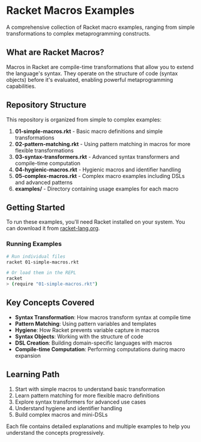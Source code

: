 # Racket Macros Examples

A comprehensive collection of Racket macro examples, ranging from simple transformations to complex metaprogramming constructs.

## What are Racket Macros?

Macros in Racket are compile-time transformations that allow you to extend the language's syntax. They operate on the structure of code (syntax objects) before it's evaluated, enabling powerful metaprogramming capabilities.

## Repository Structure

This repository is organized from simple to complex examples:

1. **01-simple-macros.rkt** - Basic macro definitions and simple transformations
2. **02-pattern-matching.rkt** - Using pattern matching in macros for more flexible transformations
3. **03-syntax-transformers.rkt** - Advanced syntax transformers and compile-time computation
4. **04-hygienic-macros.rkt** - Hygienic macros and identifier handling
5. **05-complex-macros.rkt** - Complex macro examples including DSLs and advanced patterns
6. **examples/** - Directory containing usage examples for each macro

## Getting Started

To run these examples, you'll need Racket installed on your system. You can download it from [racket-lang.org](https://racket-lang.org/).

### Running Examples

```bash
# Run individual files
racket 01-simple-macros.rkt

# Or load them in the REPL
racket
> (require "01-simple-macros.rkt")
```

## Key Concepts Covered

- **Syntax Transformation**: How macros transform syntax at compile time
- **Pattern Matching**: Using pattern variables and templates
- **Hygiene**: How Racket prevents variable capture in macros
- **Syntax Objects**: Working with the structure of code
- **DSL Creation**: Building domain-specific languages with macros
- **Compile-time Computation**: Performing computations during macro expansion

## Learning Path

1. Start with simple macros to understand basic transformation
2. Learn pattern matching for more flexible macro definitions
3. Explore syntax transformers for advanced use cases
4. Understand hygiene and identifier handling
5. Build complex macros and mini-DSLs

Each file contains detailed explanations and multiple examples to help you understand the concepts progressively.
